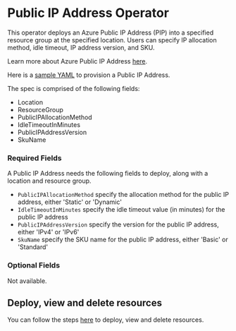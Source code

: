 # Public IP Address Operator

This operator deploys an Azure Public IP Address (PIP) into a specified resource group at the specified location. Users can specify IP allocation method, idle timeout, IP address version, and SKU.

Learn more about Azure Public IP Address [here](https://docs.microsoft.com/en-us/azure/virtual-network/virtual-network-ip-addresses-overview-arm).

Here is a [sample YAML](/config/samples/azure_v1alpha1_azurepublicipaddress.yaml) to provision a Public IP Address.

The spec is comprised of the following fields:

* Location
* ResourceGroup
* PublicIPAllocationMethod
* IdleTimeoutInMinutes
* PublicIPAddressVersion
* SkuName

### Required Fields

A Public IP Address needs the following fields to deploy, along with a location and resource group.

* `PublicIPAllocationMethod` specify the allocation method for the public IP address, either 'Static' or 'Dynamic'
* `IdleTimeoutInMinutes` specify the idle timeout value (in minutes) for the public IP address
* `PublicIPAddressVersion` specify the version for the public IP address, either 'IPv4' or 'IPv6'
* `SkuName` specify the SKU name for the public IP address, either 'Basic' or 'Standard'

### Optional Fields

Not available.

## Deploy, view and delete resources

You can follow the steps [here](/docs/v1/howto/resourceprovision.md) to deploy, view and delete resources.
